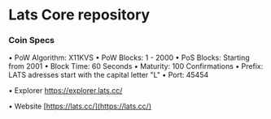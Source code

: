 Lats Core repository
=====================================

### Coin Specs

• PoW Algorithm: X11KVS
• PoW Blocks: 1 - 2000
• PoS Blocks: Starting from 2001
• Block Time: 60 Seconds
• Maturity: 100 Confirmations
• Prefix: LATS adresses start with the capital letter "L"
• Port: 45454

• Explorer https://explorer.lats.cc/

• Website [https://lats.cc/](https://lats.cc/)

